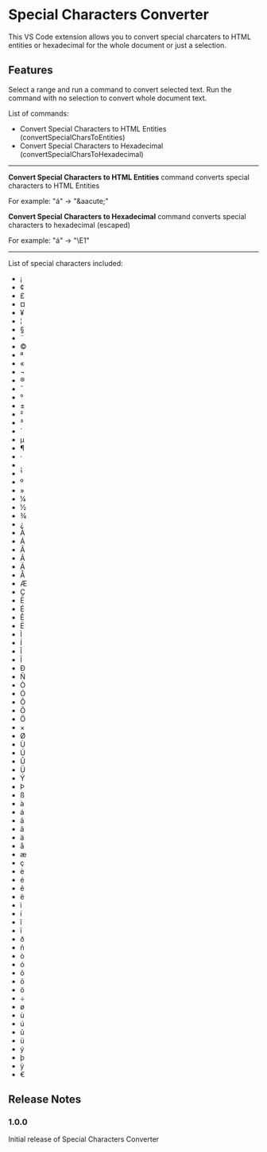 # Special Characters Converter

This VS Code extension allows you to convert special charcaters to HTML entities or hexadecimal for the whole document or just a selection.

## Features

Select a range and run a command to convert selected text.
Run the command with no selection to convert whole document text.

List of commands:
- Convert Special Characters to HTML Entities (convertSpecialCharsToEntities)
- Convert Special Characters to Hexadecimal (convertSpecialCharsToHexadecimal)

--------------------

**Convert Special Characters to HTML Entities** command converts special characters to HTML Entities

For example: "á" -> "\&aacute;"


**Convert Special Characters to Hexadecimal** command converts special characters to hexadecimal (escaped)

For example: "á" -> "\\E1"

--------------------

List of special characters included:
- ¡
- ¢
- £
- ¤
- ¥
- ¦
- §
- ¨
- ©
- ª
- «
- ¬
- ®
- ¯
- °
- ±
- ²
- ³
- ´
- µ
- ¶
- ·
- ¸
- ¹
- º
- »
- ¼
- ½
- ¾
- ¿
- À
- Á
- Â
- Ã
- Ä
- Å
- Æ
- Ç
- È
- É
- Ê
- Ë
- Ì
- Í
- Î
- Ï
- Ð
- Ñ
- Ò
- Ó
- Ô
- Õ
- Ö
- ×
- Ø
- Ù
- Ú
- Û
- Ü
- Ý
- Þ
- ß
- à
- á
- â
- ã
- ä
- å
- æ
- ç
- è
- é
- ê
- ë
- ì
- í
- î
- ï
- ð
- ñ
- ò
- ó
- ô
- õ
- ö
- ÷
- ø
- ù
- ú
- û
- ü
- ý
- þ
- ÿ
- €

## Release Notes

### 1.0.0

Initial release of Special Characters Converter